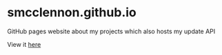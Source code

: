 # smcclennon.github.io
GitHub pages website about my projects which also hosts my update API

View it <a href="https://smcclennon.github.io">here</a>